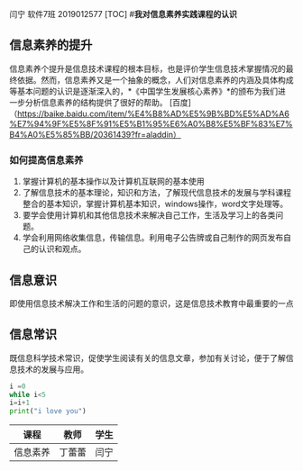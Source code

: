 闫宁 软件7班 2019012577
[TOC]
#**我对信息素养实践课程的认识**  
## 信息素养的提升  
信息素养个提升是信息技术课程的根本目标，也是评价学生信息技术掌握情况的最终依据。然而，信息素养又是一个抽象的概念，人们对信息素养的内涵及具体构成等基本问题的认识是逐渐深入的，*《中国学生发展核心素养》*的颁布为我们进一步分析信息素养的结构提供了很好的帮助。
[百度]（https://baike.baidu.com/item/%E4%B8%AD%E5%9B%BD%E5%AD%A6%E7%94%9F%E5%8F%91%E5%B1%95%E6%A0%B8%E5%BF%83%E7%B4%A0%E5%85%BB/20361439?fr=aladdin）
### 如何提高信息素养  
1. 掌握计算机的基本操作以及计算机互联网的基本使用
2. 了解信息技术的基本理论，知识和方法，了解现代信息技术的发展与学科课程整合的基本知识，掌握计算机基本知识，windows操作，word文字处理等。  
3. 要学会使用计算机和其他信息技术来解决自己工作，生活及学习上的各类问题。  
4. 学会利用网络收集信息，传输信息。利用电子公告牌或自己制作的网页发布自己的认识和观点。
## 信息意识  
即使用信息技术解决工作和生活的问题的意识，这是信息技术教育中最重要的一点
## 信息常识  
既信息科学技术常识，促使学生阅读有关的信息文章，参加有关讨论，便于了解信息技术的发展与应用。
```python
i =0
while i<5
i=i+1
print("i love you")
```
|课程|教师|学生|
|:-:|:-:|:-:|
|信息素养|丁蕾蕾|闫宁|